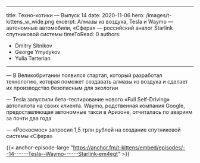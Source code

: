 
---
title: Техно-котики — Выпуск 14
date: 2020-11-06
hero: /images/t-kittens_w_wide.png
excerpt: Алмазы из воздуха, Tesla и Waymo — автономные автомобили, «Сфера» — российский аналог Starlink спутниковой системы
timeToRead: 0
authors:
  - Dmitry Sitnikov
  - George Ymydykov
  - Yulia Terterian
---

— В Великобритании появился стартап, который разработал технологию, которая поможет создавать алмазы из воздуха и сделает их производство безопасным для экологии

— Tesla запустили бета-тестирование нового «Full Self-Driving» автопилота на своих клиента. Waymo, родственная компания Google, предоставляющая автономные такси в Аризоне, отчиталась по авариям за почти два года

— «Роскосмос» запросил 1,5 трлн рублей на создание спутниковой системы «Сфера»​


{{< anchor-episode-large "https://anchor.fm/t-kittens/embed/episodes/--14------Tesla--Waymo------Starlink-em4egt" >}}
